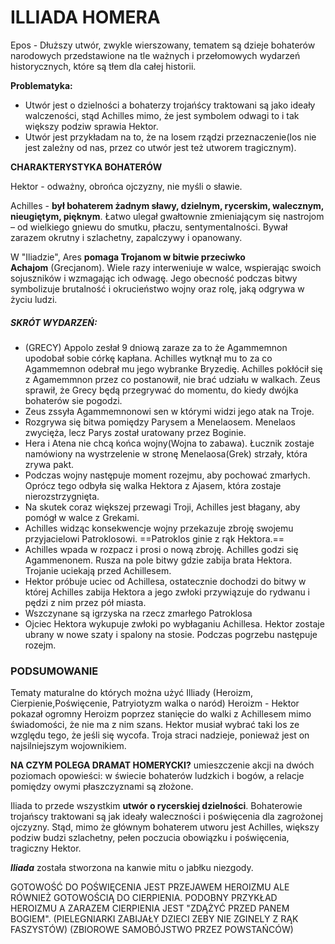 # ILLIADA HOMERA

Epos - Dłuższy utwór, zwykle wierszowany, tematem są dzieje bohaterów narodowych przedstawione na tle ważnych i przełomowych wydarzeń historycznych, które 
są tłem dla całej historii.

**Problematyka:**
- Utwór jest o dzielności a bohaterzy trojańścy traktowani są jako ideały walczeności, stąd Achilles mimo, że jest symbolem odwagi to i tak większy podziw sprawia Hektor.
- Utwór jest przykładam na to, że na losem rządzi przeznaczenie(los nie jest zależny od nas, przez co utwór jest też utworem tragicznym).

**CHARAKTERYSTYKA BOHATERÓW**

Hektor - odważny, obrońca ojczyzny, nie myśli o sławie.

Achilles - **był bohaterem żadnym sławy, dzielnym, rycerskim, walecznym, nieugiętym, pięknym**. Łatwo ulegał gwałtownie zmieniającym się nastrojom – od wielkiego gniewu do smutku, płaczu, sentymentalności. Bywał zarazem okrutny i szlachetny, zapalczywy i opanowany.

W "Iliadzie", Ares **pomaga Trojanom w bitwie przeciwko Achajom** (Grecjanom). Wiele razy interweniuje w walce, wspierając swoich sojuszników i wzmagając ich odwagę. Jego obecność podczas bitwy symbolizuje brutalność i okrucieństwo wojny oraz rolę, jaką odgrywa w życiu ludzi.

##### SKRÓT WYDARZEŃ:
- (GRECY)  Appolo zesłał 9 dniową zaraze za to że Agammemnon upodobał sobie córkę kapłana. Achilles wytknął mu to za co Agammemnon odebrał mu jego wybranke Bryzedię. Achilles pokłócił się z Agamemmnon przez co postanowił, nie brać udziału w walkach. Zeus sprawił, że Grecy będą przegrywać do momentu, do kiedy dwójka bohaterów sie pogodzi.
- Zeus zssyła Agammemnonowi sen w którymi widzi jego atak na Troje.
- Rozgrywa się bitwa pomiędzy Parysem a Menelaosem. Menelaos zwycięża, lecz Parys został uratowany przez Boginie.
- Hera i Atena nie chcą końca wojny(Wojna to zabawa). Łucznik zostaje namówiony na wystrzelenie w stronę Menelaosa(Grek) strzały, która zrywa pakt.
- Podczas wojny następuje moment rozejmu, aby pochować zmarłych. Oprócz tego odbyła się walka Hektora z Ajasem, która zostaje nierozstrzygnięta.
- Na skutek coraz większej przewagi Troji, Achilles jest błagany, aby pomógł w walce z Grekami.
- Achilles widząc konsekwencje wojny przekazuje zbroję swojemu przyjacielowi Patroklosowi. ==Patroklos ginie z rąk Hektora.==
- Achilles wpada w rozpacz i prosi o nową zbroję. Achilles godzi się Agammenonem. Rusza na pole bitwy gdzie zabija brata Hektora. Trojanie uciekają przed Achillesem.
- Hektor próbuje uciec od Achillesa, ostatecznie dochodzi do bitwy w której Achilles zabija Hektora a jego zwłoki przywiązuje do rydwanu i pędzi z nim przez pół miasta.
- Wszczynane są igrzyska na rzecz zmarłego Patroklosa
- Ojciec Hektora wykupuje zwłoki po wybłaganiu Achillesa. Hektor zostaje ubrany w nowe szaty i spalony na stosie. Podczas pogrzebu następuje rozejm.
### PODSUMOWANIE

Tematy maturalne do których można użyć Illiady (Heroizm, Cierpienie,Poświęcenie, Patryiotyzm walka o naród)
Heroizm - Hektor pokazał ogromny Heroizm poprzez stanięcie do walki z Achillesem mimo świadomości, że nie ma z nim szans. Hektor musiał wybrać taki los ze względu tego, że jeśli się wycofa. Troja straci nadzieje, ponieważ jest on najsilniejszym wojownikiem.

**NA CZYM POLEGA DRAMAT HOMERYCKI?** umieszczenie akcji na dwóch poziomach opowieści: w świecie bohaterów ludzkich i bogów, a relacje pomiędzy owymi płaszczyznami są złożone.

Iliada to przede wszystkim **utwór o rycerskiej dzielności**. Bohaterowie trojańscy traktowani są jak ideały waleczności i poświęcenia dla zagrożonej ojczyzny. Stąd, mimo że głównym bohaterem utworu jest Achilles, większy podziw budzi szlachetny, pełen poczucia obowiązku i poświęcenia, tragiczny Hektor.

**_Iliada_** została stworzona na kanwie mitu o jabłku niezgody.

GOTOWOŚĆ DO POŚWIĘCENIA JEST PRZEJAWEM HEROIZMU ALE RÓWNIEŻ GOTOWOŚCIĄ DO CIERPIENIA. PODOBNY PRZYKŁAD HEROIZMU A ZARAZEM CIERPIENIA JEST  "ZDĄŻYĆ PRZED PANEM BOGIEM".
(PIELEGNIARKI ZABIJAŁY DZIECI ZEBY NIE ZGINELY Z RĄK FASZYSTÓW)
(ZBIOROWE SAMOBÓJSTWO PRZEZ POWSTAŃCÓW)